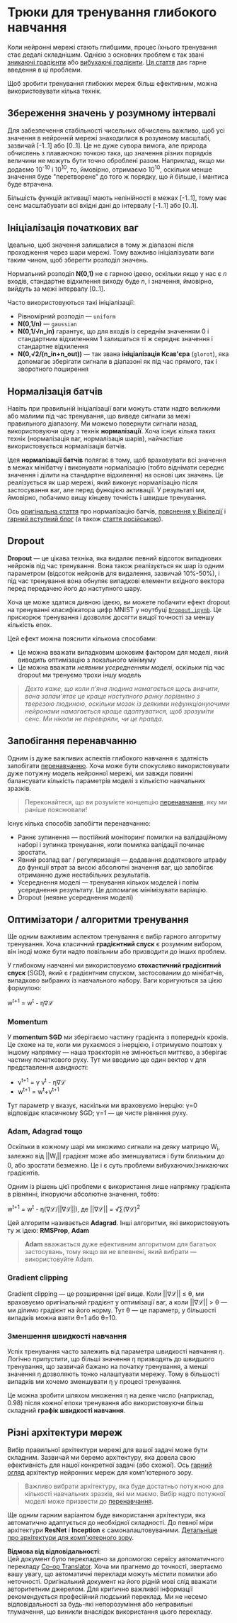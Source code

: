 <!--
CO_OP_TRANSLATOR_METADATA:
{
  "original_hash": "ae074cd940fc2f4dc24fc07b66ccbd99",
  "translation_date": "2025-08-25T23:15:13+00:00",
  "source_file": "lessons/4-ComputerVision/08-TransferLearning/TrainingTricks.md",
  "language_code": "uk"
}
-->
# Трюки для тренування глибокого навчання

Коли нейронні мережі стають глибшими, процес їхнього тренування стає дедалі складнішим. Однією з основних проблем є так звані [зникаючі градієнти](https://en.wikipedia.org/wiki/Vanishing_gradient_problem) або [вибухаючі градієнти](https://deepai.org/machine-learning-glossary-and-terms/exploding-gradient-problem#:~:text=Exploding%20gradients%20are%20a%20problem,updates%20are%20small%20and%20controlled.). [Ця стаття](https://towardsdatascience.com/the-vanishing-exploding-gradient-problem-in-deep-neural-networks-191358470c11) дає гарне введення в ці проблеми.

Щоб зробити тренування глибоких мереж більш ефективним, можна використовувати кілька технік.

## Збереження значень у розумному інтервалі

Для забезпечення стабільності чисельних обчислень важливо, щоб усі значення в нейронній мережі знаходилися в розумному масштабі, зазвичай [-1..1] або [0..1]. Це не дуже сувора вимога, але природа обчислень з плаваючою точкою така, що значення різних порядків величини не можуть бути точно оброблені разом. Наприклад, якщо ми додаємо 10<sup>-10</sup> і 10<sup>10</sup>, то, ймовірно, отримаємо 10<sup>10</sup>, оскільки менше значення буде "перетворене" до того ж порядку, що й більше, і мантиса буде втрачена.

Більшість функцій активації мають нелінійності в межах [-1..1], тому має сенс масштабувати всі вхідні дані до інтервалу [-1..1] або [0..1].

## Ініціалізація початкових ваг

Ідеально, щоб значення залишалися в тому ж діапазоні після проходження через шари мережі. Тому важливо ініціалізувати ваги таким чином, щоб зберегти розподіл значень.

Нормальний розподіл **N(0,1)** не є гарною ідеєю, оскільки якщо у нас є *n* входів, стандартне відхилення виходу буде *n*, і значення, ймовірно, вийдуть за межі інтервалу [0..1].

Часто використовуються такі ініціалізації:

- Рівномірний розподіл — `uniform`
- **N(0,1/n)** — `gaussian`
- **N(0,1/√n_in)** гарантує, що для входів із середнім значенням 0 і стандартним відхиленням 1 залишаться ті ж середнє значення і стандартне відхилення
- **N(0,√2/(n_in+n_out))** — так звана **ініціалізація Ксав'єра** (`glorot`), яка допомагає зберігати сигнали в діапазоні як під час прямого, так і зворотного поширення

## Нормалізація батчів

Навіть при правильній ініціалізації ваги можуть стати надто великими або малими під час тренування, що виведе сигнали за межі правильного діапазону. Ми можемо повернути сигнали назад, використовуючи одну з технік **нормалізації**. Хоча існує кілька таких технік (нормалізація ваг, нормалізація шарів), найчастіше використовується нормалізація батчів.

Ідея **нормалізації батчів** полягає в тому, щоб враховувати всі значення в межах мінібатчу і виконувати нормалізацію (тобто віднімати середнє значення і ділити на стандартне відхилення) на основі цих значень. Це реалізується як шар мережі, який виконує нормалізацію після застосування ваг, але перед функцією активації. У результаті ми, ймовірно, побачимо вищу кінцеву точність і швидше тренування.

Ось [оригінальна стаття](https://arxiv.org/pdf/1502.03167.pdf) про нормалізацію батчів, [пояснення у Вікіпедії](https://en.wikipedia.org/wiki/Batch_normalization) і [гарний вступний блог](https://towardsdatascience.com/batch-normalization-in-3-levels-of-understanding-14c2da90a338) (а також [стаття російською](https://habrahabr.ru/post/309302/)).

## Dropout

**Dropout** — це цікава техніка, яка видаляє певний відсоток випадкових нейронів під час тренування. Вона також реалізується як шар із одним параметром (відсоток нейронів для видалення, зазвичай 10%-50%), і під час тренування вона обнуляє випадкові елементи вхідного вектора перед передачею його до наступного шару.

Хоча це може здатися дивною ідеєю, ви можете побачити ефект dropout на тренуванні класифікатора цифр MNIST у ноутбуці [`Dropout.ipynb`](../../../../../lessons/4-ComputerVision/08-TransferLearning/Dropout.ipynb). Це прискорює тренування і дозволяє досягти вищої точності за меншу кількість епох.

Цей ефект можна пояснити кількома способами:

- Це можна вважати випадковим шоковим фактором для моделі, який виводить оптимізацію з локального мінімуму
- Це можна вважати *неявним усередненням моделі*, оскільки під час dropout ми тренуємо трохи іншу модель

> *Дехто каже, що коли п'яна людина намагається щось вивчити, вона запам'ятає це краще наступного ранку порівняно з тверезою людиною, оскільки мозок із деякими нефункціонуючими нейронами намагається краще адаптуватися, щоб зрозуміти сенс. Ми ніколи не перевіряли, чи це правда.*

## Запобігання перенавчанню

Одним із дуже важливих аспектів глибокого навчання є здатність запобігати [перенавчанню](../../3-NeuralNetworks/05-Frameworks/Overfitting.md). Хоча може бути спокусливо використовувати дуже потужну модель нейронної мережі, ми завжди повинні балансувати кількість параметрів моделі з кількістю навчальних зразків.

> Переконайтеся, що ви розумієте концепцію [перенавчання](../../3-NeuralNetworks/05-Frameworks/Overfitting.md), яку ми раніше пояснювали!

Існує кілька способів запобігти перенавчанню:

- Раннє зупинення — постійний моніторинг помилки на валідаційному наборі і зупинка тренування, коли помилка валідації починає зростати.
- Явний розпад ваг / регуляризація — додавання додаткового штрафу до функції втрат за високі абсолютні значення ваг, що запобігає отриманню дуже нестабільних результатів.
- Усереднення моделі — тренування кількох моделей і потім усереднення результату. Це допомагає мінімізувати варіацію.
- Dropout (неявне усереднення моделі)

## Оптимізатори / алгоритми тренування

Ще одним важливим аспектом тренування є вибір гарного алгоритму тренування. Хоча класичний **градієнтний спуск** є розумним вибором, він іноді може бути надто повільним або призводити до інших проблем.

У глибокому навчанні ми використовуємо **стохастичний градієнтний спуск** (SGD), який є градієнтним спуском, застосованим до мінібатчів, випадково вибраних із навчального набору. Ваги коригуються за цією формулою:

w<sup>t+1</sup> = w<sup>t</sup> - η∇ℒ

### Momentum

У **momentum SGD** ми зберігаємо частину градієнта з попередніх кроків. Це схоже на те, коли ми рухаємося з інерцією, і отримуємо поштовх у іншому напрямку — наша траєкторія не змінюється миттєво, а зберігає частину початкового руху. Тут ми вводимо ще один вектор v для представлення *швидкості*:

- v<sup>t+1</sup> = γ v<sup>t</sup> - η∇ℒ
- w<sup>t+1</sup> = w<sup>t</sup>+v<sup>t+1</sup>

Тут параметр γ вказує, наскільки ми враховуємо інерцію: γ=0 відповідає класичному SGD; γ=1 — це чисте рівняння руху.

### Adam, Adagrad тощо

Оскільки в кожному шарі ми множимо сигнали на деяку матрицю W<sub>i</sub>, залежно від ||W<sub>i</sub>|| градієнт може або зменшуватися і бути близьким до 0, або зростати безмежно. Це і є суть проблеми вибухаючих/зникаючих градієнтів.

Одним із рішень цієї проблеми є використання лише напрямку градієнта в рівнянні, ігноруючи абсолютне значення, тобто:

w<sup>t+1</sup> = w<sup>t</sup> - η(∇ℒ/||∇ℒ||), де ||∇ℒ|| = √∑(∇ℒ)<sup>2</sup>

Цей алгоритм називається **Adagrad**. Інші алгоритми, які використовують ту ж ідею: **RMSProp**, **Adam**

> **Adam** вважається дуже ефективним алгоритмом для багатьох застосувань, тому якщо ви не впевнені, який вибрати — використовуйте Adam.

### Gradient clipping

Gradient clipping — це розширення ідеї вище. Коли ||∇ℒ|| ≤ θ, ми враховуємо оригінальний градієнт у оптимізації ваг, а коли ||∇ℒ|| > θ — ми ділимо градієнт на його норму. Тут θ — це параметр, у більшості випадків можна взяти θ=1 або θ=10.

### Зменшення швидкості навчання

Успіх тренування часто залежить від параметра швидкості навчання η. Логічно припустити, що більші значення η призводять до швидшого тренування, що зазвичай бажано на початку тренування, а менші значення η дозволяють тонко налаштувати мережу. Тому в більшості випадків ми хочемо зменшувати η у процесі тренування.

Це можна зробити шляхом множення η на деяке число (наприклад, 0.98) після кожної епохи тренування або використовуючи більш складний **графік швидкості навчання**.

## Різні архітектури мереж

Вибір правильної архітектури мережі для вашої задачі може бути складним. Зазвичай ми беремо архітектуру, яка довела свою ефективність для нашої конкретної задачі (або схожої). Ось [гарний огляд](https://www.topbots.com/a-brief-history-of-neural-network-architectures/) архітектур нейронних мереж для комп'ютерного зору.

> Важливо вибрати архітектуру, яка буде достатньо потужною для кількості навчальних зразків, які ми маємо. Вибір надто потужної моделі може призвести до [перенавчання](../../3-NeuralNetworks/05-Frameworks/Overfitting.md).

Ще одним гарним варіантом буде використання архітектури, яка автоматично адаптується до необхідної складності. До певної міри архітектури **ResNet** і **Inception** є самоналаштовуваними. [Детальніше про архітектури для комп'ютерного зору](../07-ConvNets/CNN_Architectures.md).

**Відмова від відповідальності**:  
Цей документ було перекладено за допомогою сервісу автоматичного перекладу [Co-op Translator](https://github.com/Azure/co-op-translator). Хоча ми прагнемо до точності, звертаємо вашу увагу, що автоматичні переклади можуть містити помилки або неточності. Оригінальний документ на його рідній мові слід вважати авторитетним джерелом. Для критично важливої інформації рекомендується професійний людський переклад. Ми не несемо відповідальності за будь-які непорозуміння або неправильні тлумачення, що виникли внаслідок використання цього перекладу.